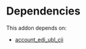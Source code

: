# Dependencies

This addon depends on:

- [account_edi_ubl_cii](https://github.com/bringout/oca-ocb-accounting)
